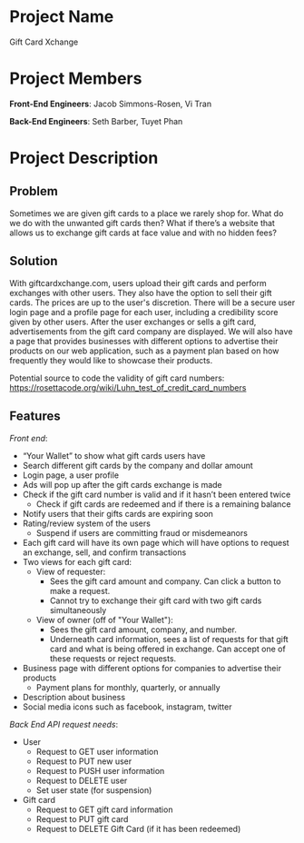 # Project Name
Gift Card Xchange

# Project Members
**Front-End Engineers**: Jacob Simmons-Rosen, Vi Tran 

**Back-End Engineers**: Seth Barber, Tuyet Phan

# Project Description

## Problem

Sometimes we are given gift cards to a place we rarely shop for. What do we do with the unwanted gift cards then? What if there’s a website that allows us to exchange gift cards at face value and with no hidden fees? 

## Solution

With giftcardxchange.com, users upload their gift cards and perform exchanges with other users. They also have the option to sell their gift cards. The prices are up to the user's discretion. There will be a secure user login page and a profile page for each user, including a credibility score given by other users. After the user exchanges or sells a gift card, advertisements from the gift card company are displayed. We will also have a page that provides businesses with different options to advertise their products on our web application, such as a payment plan based on how frequently they would like to showcase their products. 

Potential source to code the validity of gift card numbers: https://rosettacode.org/wiki/Luhn_test_of_credit_card_numbers

## Features

*Front end*:
  * “Your Wallet” to show what gift cards users have
  * Search different gift cards by the company and dollar amount
  * Login page, a user profile
  * Ads will pop up after the gift cards exchange is made
  * Check if the gift card number is valid and if it hasn’t been entered twice
      * Check if gift cards are redeemed and if there is a remaining balance 
  * Notify users that their gifts cards are expiring soon  
  * Rating/review system of the users 
      * Suspend if users are committing fraud or misdemeanors 
  * Each gift card will have its own page which will have options to request an exchange, sell, and confirm transactions 
  * Two views for each gift card:
      * View of requester:
          * Sees the gift card amount and company. Can click a button to make a request.
          * Cannot try to exchange their gift card with two gift cards simultaneously
      * View of owner (off of "Your Wallet"):
          * Sees the gift card amount, company, and number.
          * Underneath card information, sees a list of requests for that gift card and what is being offered in exchange. Can accept one of these requests or        reject requests.
  * Business page with different options for companies to advertise their products
      * Payment plans for monthly, quarterly, or annually
  * Description about business 
  * Social media icons such as facebook, instagram, twitter


*Back End API request needs*:
  * User
      * Request to GET user information
      * Request to PUT new user
      * Request to PUSH user information
      * Request to DELETE user
      * Set user state (for suspension)
  * Gift card
      * Request to GET gift card information
      * Request to PUT gift card
      * Request to DELETE Gift Card (if it has been redeemed)
